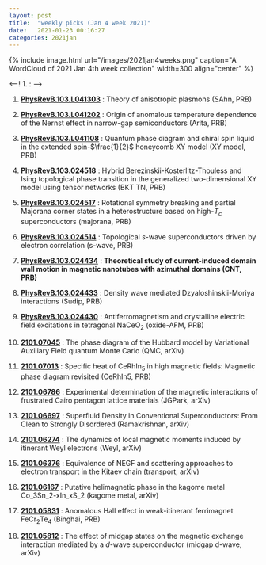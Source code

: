 ```yaml
---
layout: post
title:  "weekly picks (Jan 4 week 2021)"
date:   2021-01-23 00:16:27
categories: 2021jan
---
```


{% include image.html url="/images/2021jan4weeks.png" caption="A WordCloud of 2021 Jan 4th week collection" width=300 align="center" %}


<--! 1. **[]()** : -->


1. **[PhysRevB.103.L041303](https://link.aps.org/doi/10.1103/PhysRevB.103.L041303)** : Theory of anisotropic plasmons (SAhn, PRB)

1. **[PhysRevB.103.L041202](https://link.aps.org/doi/10.1103/PhysRevB.103.L041202)** : Origin of anomalous temperature dependence of the Nernst effect in narrow-gap semiconductors (Arita, PRB)

1. **[PhysRevB.103.L041108](https://link.aps.org/doi/10.1103/PhysRevB.103.L041108)** : Quantum phase diagram and chiral spin liquid in the extended spin-$\frac{1}{2}$ honeycomb XY model (XY model, PRB)

1. **[PhysRevB.103.024518](https://link.aps.org/doi/10.1103/PhysRevB.103.024518)** : Hybrid Berezinskii-Kosterlitz-Thouless and Ising topological phase transition in the generalized two-dimensional XY model using tensor networks (BKT TN, PRB)

1. **[PhysRevB.103.024517](https://link.aps.org/doi/10.1103/PhysRevB.103.024517)** : Rotational symmetry breaking and partial Majorana corner states in a heterostructure based on high-${T}_{c}$ superconductors (majorana, PRB)

1. **[PhysRevB.103.024514](https://link.aps.org/doi/10.1103/PhysRevB.103.024514)** : Topological $s$-wave superconductors driven by electron correlation (s-wave, PRB)

1. **[PhysRevB.103.024434](https://link.aps.org/doi/10.1103/PhysRevB.103.024434)** : **Theoretical study of current-induced domain wall motion in magnetic nanotubes with azimuthal domains (CNT, PRB)**

1. **[PhysRevB.103.024433](https://link.aps.org/doi/10.1103/PhysRevB.103.024433)** : Density wave mediated Dzyaloshinskii-Moriya interactions (Sudip, PRB)

1. **[PhysRevB.103.024430](https://link.aps.org/doi/10.1103/PhysRevB.103.024430)** : Antiferromagnetism and crystalline electric field excitations in tetragonal ${\mathrm{NaCeO}}_{2}$ (oxide-AFM, PRB)

1. **[2101.07045](http://arxiv.org/abs/2101.07045)** : The phase diagram of the Hubbard model by Variational Auxiliary Field quantum Monte Carlo (QMC, arXiv)

1. **[2101.07013](http://arxiv.org/abs/2101.07013)** : Specific heat of CeRhIn$_5$ in high magnetic fields: Magnetic phase diagram revisited (CeRhIn5, PRB)

1. **[2101.06786](http://arxiv.org/abs/2101.06786)** : Experimental determination of the magnetic interactions of frustrated Cairo pentagon lattice materials (JGPark, arXiv)

1. **[2101.06697](http://arxiv.org/abs/2101.06697)** : Superfluid Density in Conventional Superconductors: From Clean to Strongly Disordered (Ramakrishnan, arXiv)

1. **[2101.06274](http://arxiv.org/abs/2101.06274)** : The dynamics of local magnetic moments induced by itinerant Weyl electrons (Weyl, arXiv)

1. **[2101.06376](http://arxiv.org/abs/2101.06376)** : Equivalence of NEGF and scattering approaches to electron transport in the Kitaev chain (transport, arXiv)

1. **[2101.06167](http://arxiv.org/abs/2101.06167)** : Putative helimagnetic phase in the kagome metal Co_3Sn_2-xIn_xS_2 (kagome metal, arXiv)

1. **[2101.05831](http://arxiv.org/abs/2101.05831)** : Anomalous Hall effect in weak-itinerant ferrimagnet FeCr$_2$Te$_4$ (Binghai, PRB)

1. **[2101.05812](http://arxiv.org/abs/2101.05812)** : The effect of midgap states on the magnetic exchange interaction mediated by a $d$-wave superconductor (midgap d-wave, arXiv)

